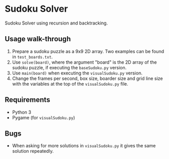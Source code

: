 # Sudoku Solver

Sudoku Solver using recursion and backtracking.

## Usage walk-through

1. Prepare a sudoku puzzle as a 9x9 2D array. Two examples can be 
found in `test_boards.txt`.
2. Use `solve(board)`, where the argument "board" is the 2D array of 
the sudoku puzzle, if executing the `baseSudoku.py` version.
3. Use `main(board)` when executing the `visualSudoku.py` version.
4. Change the frames per second, box size, boarder size and grid line
size with the variables at the top of the `visualSudoku.py` file.

## Requirements

- Python 3
- Pygame (for `visualSudoku.py`)

## Bugs

- When asking for more solutions in `visualSudoku.py` it gives the 
same solution repeatedly.
